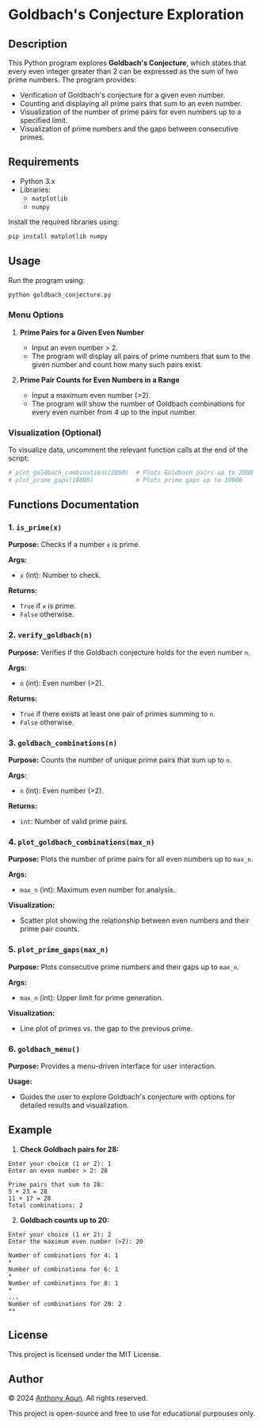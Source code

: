 # Goldbach's Conjecture Exploration

## Description

This Python program explores **Goldbach's Conjecture**, which states that every even integer greater than 2 can be expressed as the sum of two prime numbers. The program provides:

- Verification of Goldbach's conjecture for a given even number.
- Counting and displaying all prime pairs that sum to an even number.
- Visualization of the number of prime pairs for even numbers up to a specified limit.
- Visualization of prime numbers and the gaps between consecutive primes.

## Requirements

- Python 3.x
- Libraries:
  - `matplotlib`
  - `numpy`

Install the required libraries using:
```bash
pip install matplotlib numpy
```

## Usage

Run the program using:
```bash
python goldbach_conjecture.py
```

### Menu Options

1. **Prime Pairs for a Given Even Number**
   - Input an even number > 2.
   - The program will display all pairs of prime numbers that sum to the given number and count how many such pairs exist.

2. **Prime Pair Counts for Even Numbers in a Range**
   - Input a maximum even number (>2).
   - The program will show the number of Goldbach combinations for every even number from 4 up to the input number.
   
### Visualization (Optional)

To visualize data, uncomment the relevant function calls at the end of the script:
```python
# plot_goldbach_combinations(2000)  # Plots Goldbach pairs up to 2000
# plot_prime_gaps(10000)            # Plots prime gaps up to 10000
```

## Functions Documentation

### 1. `is_prime(x)`
**Purpose:** Checks if a number `x` is prime.

**Args:**
- `x` (int): Number to check.

**Returns:**
- `True` if `x` is prime.
- `False` otherwise.

### 2. `verify_goldbach(n)`
**Purpose:** Verifies if the Goldbach conjecture holds for the even number `n`.

**Args:**
- `n` (int): Even number (>2).

**Returns:**
- `True` if there exists at least one pair of primes summing to `n`.
- `False` otherwise.

### 3. `goldbach_combinations(n)`
**Purpose:** Counts the number of unique prime pairs that sum up to `n`.

**Args:**
- `n` (int): Even number (>2).

**Returns:**
- `int`: Number of valid prime pairs.

### 4. `plot_goldbach_combinations(max_n)`
**Purpose:** Plots the number of prime pairs for all even numbers up to `max_n`.

**Args:**
- `max_n` (int): Maximum even number for analysis.

**Visualization:**
- Scatter plot showing the relationship between even numbers and their prime pair counts.

### 5. `plot_prime_gaps(max_n)`
**Purpose:** Plots consecutive prime numbers and their gaps up to `max_n`.

**Args:**
- `max_n` (int): Upper limit for prime generation.

**Visualization:**
- Line plot of primes vs. the gap to the previous prime.

### 6. `goldbach_menu()`
**Purpose:** Provides a menu-driven interface for user interaction.

**Usage:**
- Guides the user to explore Goldbach's conjecture with options for detailed results and visualization.

## Example

1. **Check Goldbach pairs for 28:**
```
Enter your choice (1 or 2): 1
Enter an even number > 2: 28

Prime pairs that sum to 28:
5 + 23 = 28
11 + 17 = 28
Total combinations: 2
```

2. **Goldbach counts up to 20:**
```
Enter your choice (1 or 2): 2
Enter the maximum even number (>2): 20

Number of combinations for 4: 1
*
Number of combinations for 6: 1
*
Number of combinations for 8: 1
*
...
Number of combinations for 20: 2
**
```

## License
This project is licensed under the MIT License.

## Author
© 2024 [Anthony Aoun](https://github.com/Anthony-Aoun). All rights reserved.

This project is open-source and free to use for educational purpouses only.



